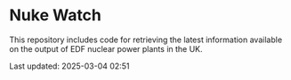# Nuke Watch

This repository includes code for retrieving the latest information available on the output of EDF nuclear power plants in the UK.

Last updated: 2025-03-04 02:51